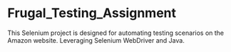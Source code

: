 # Frugal_Testing_Assignment
This Selenium project is designed for automating testing scenarios on the Amazon website. Leveraging Selenium WebDriver and Java.

